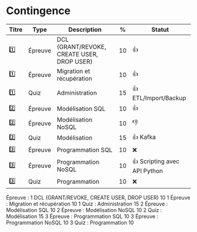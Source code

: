 # Contingence


| Titre | Type    | Description                                         | % | Statut           |
|-------|---------|-----------------------------------------------------|---|------------------|
| :one: | Épreuve | DCL (GRANT/REVOKE, CREATE USER, DROP USER)          | 10|:+1:|
| :one: | Épreuve | Migration et récupération                           | 10|:+1:|
| :one: | Quiz    | Administration                                      | 15|:+1: ETL/Import/Backup|
| :two: | Épreuve | Modélisation SQL                                    | 10|:+1:|
| :two: | Épreuve | Modélisation NoSQL                                  | 10|:-1:|
| :two: | Quiz    | Modélisation                                        | 15|:+1: Kafka|
|:three:|Épreuve  | Programmation SQL                                   | 10|:x: |
|:three:|Épreuve  | Programmation NoSQL                                 | 10|:+1: Scripting avec API Python |
|:three:| Quiz    | Programmation                                       | 10|:x:|

Épreuve : 
1 DCL (GRANT/REVOKE, CREATE USER, DROP USER) 10
1 Épreuve : Migration et récupération 10
1 Quiz : Administration 15
2 Épreuve : Modélisation SQL 10
2 Épreuve : Modélisation NoSQL 10
2 Quiz : Modélisation 15
3 Épreuve : Programmation SQL 10
3 Épreuve : Programmation NoSQL 10
3 Quiz : Programmation 10
